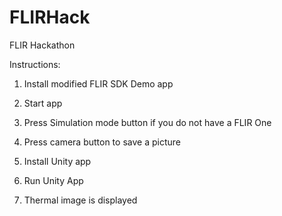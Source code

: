 # FLIRHack
FLIR Hackathon

Instructions:  
  
1) Install modified FLIR SDK Demo app  
  
2) Start app  
  
3) Press Simulation mode button if you do not have a FLIR One  
  
4) Press camera button to save a picture  
  
5) Install Unity app  
  
6) Run Unity App  
  
7) Thermal image is displayed  
  
  